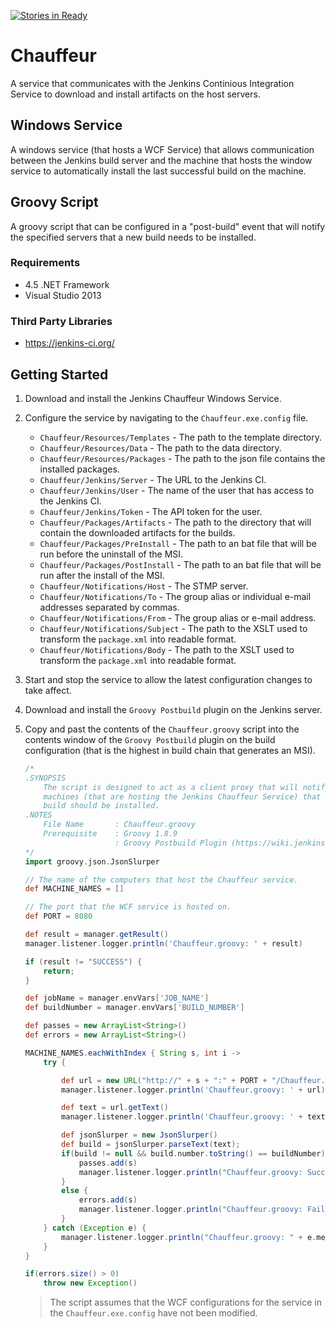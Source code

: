 [![Stories in Ready](https://badge.waffle.io/Jumpercables/Chauffeur.svg?label=ready&title=Ready)](http://waffle.io/Jumpercables/Chauffeur)

# Chauffeur #
A service that communicates with the Jenkins Continious Integration Service to download and install artifacts on the host servers. 

## Windows Service ##
A windows service (that hosts a WCF Service) that allows communication between the Jenkins build server and the machine that hosts the window service to automatically
install the last successful build on the machine.

## Groovy Script ##
A groovy script that can be configured in a "post-build" event that will notify the specified servers that a new build needs to be installed.

### Requirements ###
- 4.5 .NET Framework
- Visual Studio 2013

### Third Party Libraries ###
- https://jenkins-ci.org/ 


## Getting Started ##

1. Download and install the Jenkins Chauffeur Windows Service.
2. Configure the service by navigating to the `Chauffeur.exe.config` file.

    - `Chauffeur/Resources/Templates` - The path to the template directory.
    - `Chauffeur/Resources/Data` - The path to the data directory.
    - `Chauffeur/Resources/Packages` - The path to the json file contains the installed packages.
    - `Chauffeur/Jenkins/Server` - The URL to the Jenkins CI.
    - `Chauffeur/Jenkins/User` - The name of the user that has access to the Jenkins CI.
    - `Chauffeur/Jenkins/Token` - The API token for the user.
    - `Chauffeur/Packages/Artifacts` - The path to the directory that will contain the downloaded artifacts for the builds.    
    - `Chauffeur/Packages/PreInstall` - The path to an bat file that will be run before the uninstall of the MSI.
    - `Chauffeur/Packages/PostInstall` - The path to an bat file that will be run after the install of the MSI.
    - `Chauffeur/Notifications/Host` - The STMP server.
    - `Chauffeur/Notifications/To` - The group alias or individual e-mail addresses separated by commas.
    - `Chauffeur/Notifications/From` - The group alias or e-mail address.    
    - `Chauffeur/Notifications/Subject` - The path to the XSLT used to transform the `package.xml` into readable format.
    - `Chauffeur/Notifications/Body` - The path to the XSLT used to transform the `package.xml` into readable format.

3. Start and stop the service to allow the latest configuration changes to take affect.
4. Download and install the `Groovy Postbuild` plugin on the Jenkins server.
5. Copy and past the contents of the `Chauffeur.groovy` script into the contents window of the `Groovy Postbuild` plugin on the build configuration (that is the highest in build chain that generates an MSI).    

    ```groovy
    /*
    .SYNOPSIS
        The script is designed to act as a client proxy that will notify the
        machines (that are hosting the Jenkins Chauffeur Service) that a new
        build should be installed.
    .NOTES
        File Name       : Chauffeur.groovy        
        Prerequisite    : Groovy 1.8.9
                        : Groovy Postbuild Plugin (https://wiki.jenkins-ci.org/display/JENKINS/Groovy+Postbuild+Plugin)
    */
    import groovy.json.JsonSlurper

    // The name of the computers that host the Chauffeur service.
    def MACHINE_NAMES = []

    // The port that the WCF service is hosted on.
    def PORT = 8080

    def result = manager.getResult()
    manager.listener.logger.println('Chauffeur.groovy: ' + result)

    if (result != "SUCCESS") {
        return;
    }

    def jobName = manager.envVars['JOB_NAME']
    def buildNumber = manager.envVars['BUILD_NUMBER']

    def passes = new ArrayList<String>()
    def errors = new ArrayList<String>()

    MACHINE_NAMES.eachWithIndex { String s, int i ->
        try {

            def url = new URL("http://" + s + ":" + PORT + "/Chauffeur.Jenkins.Services/ChauffeurService/rest/Install/" + jobName + "/" + buildNumber)
            manager.listener.logger.println('Chauffeur.groovy: ' + url)

            def text = url.getText()
            manager.listener.logger.println('Chauffeur.groovy: ' + text)

            def jsonSlurper = new JsonSlurper()
            def build = jsonSlurper.parseText(text);
            if(build != null && build.number.toString() == buildNumber) {
                passes.add(s)
                manager.listener.logger.println("Chauffeur.groovy: Successfully installed on " + s);
            }
            else {
                errors.add(s)
                manager.listener.logger.println("Chauffeur.groovy: Failed to install on " + s);
            }
        } catch (Exception e) {
            manager.listener.logger.println("Chauffeur.groovy: " + e.message)
        }
    }

    if(errors.size() > 0)
        throw new Exception()
    ```
    > The script assumes that the WCF configurations for the service in the `Chauffeur.exe.config` have not been modified. 
